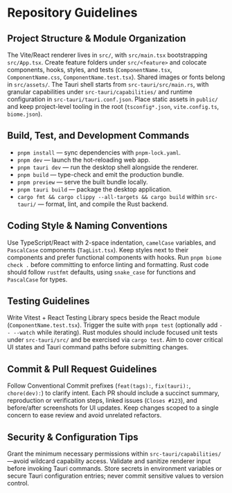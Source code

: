 # Repository Guidelines

## Project Structure & Module Organization
The Vite/React renderer lives in `src/`, with `src/main.tsx` bootstrapping `src/App.tsx`. Create feature folders under `src/<feature>` and colocate components, hooks, styles, and tests (`ComponentName.tsx`, `ComponentName.css`, `ComponentName.test.tsx`). Shared images or fonts belong in `src/assets/`. The Tauri shell starts from `src-tauri/src/main.rs`, with granular capabilities under `src-tauri/capabilities/` and runtime configuration in `src-tauri/tauri.conf.json`. Place static assets in `public/` and keep project-level tooling in the root (`tsconfig*.json`, `vite.config.ts`, `biome.json`).

## Build, Test, and Development Commands
- `pnpm install` — sync dependencies with `pnpm-lock.yaml`.
- `pnpm dev` — launch the hot-reloading web app.
- `pnpm tauri dev` — run the desktop shell alongside the renderer.
- `pnpm build` — type-check and emit the production bundle.
- `pnpm preview` — serve the built bundle locally.
- `pnpm tauri build` — package the desktop application.
- `cargo fmt && cargo clippy --all-targets && cargo build` within `src-tauri/` — format, lint, and compile the Rust backend.

## Coding Style & Naming Conventions
Use TypeScript/React with 2-space indentation, `camelCase` variables, and `PascalCase` components (`TagList.tsx`). Keep styles next to their components and prefer functional components with hooks. Run `pnpm biome check .` before committing to enforce linting and formatting. Rust code should follow `rustfmt` defaults, using `snake_case` for functions and `PascalCase` for types.

## Testing Guidelines
Write Vitest + React Testing Library specs beside the React module (`ComponentName.test.tsx`). Trigger the suite with `pnpm test` (optionally add `-- --watch` while iterating). Rust modules should include focused unit tests under `src-tauri/src/` and be exercised via `cargo test`. Aim to cover critical UI states and Tauri command paths before submitting changes.

## Commit & Pull Request Guidelines
Follow Conventional Commit prefixes (`feat(tags):`, `fix(tauri):`, `chore(dev):`) to clarify intent. Each PR should include a succinct summary, reproduction or verification steps, linked issues (`Closes #123`), and before/after screenshots for UI updates. Keep changes scoped to a single concern to ease review and avoid unrelated refactors.

## Security & Configuration Tips
Grant the minimum necessary permissions within `src-tauri/capabilities/`—avoid wildcard capability access. Validate and sanitize renderer input before invoking Tauri commands. Store secrets in environment variables or secure Tauri configuration entries; never commit sensitive values to version control.
